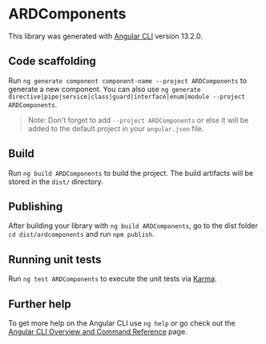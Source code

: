 # ARDComponents

This library was generated with [Angular CLI](https://github.com/angular/angular-cli) version 13.2.0.

## Code scaffolding

Run `ng generate component component-name --project ARDComponents` to generate a new component. You can also use `ng generate directive|pipe|service|class|guard|interface|enum|module --project ARDComponents`.
> Note: Don't forget to add `--project ARDComponents` or else it will be added to the default project in your `angular.json` file. 

## Build

Run `ng build ARDComponents` to build the project. The build artifacts will be stored in the `dist/` directory.

## Publishing

After building your library with `ng build ARDComponents`, go to the dist folder `cd dist/ardcomponents` and run `npm publish`.

## Running unit tests

Run `ng test ARDComponents` to execute the unit tests via [Karma](https://karma-runner.github.io).

## Further help

To get more help on the Angular CLI use `ng help` or go check out the [Angular CLI Overview and Command Reference](https://angular.io/cli) page.
